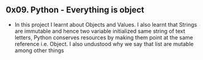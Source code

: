 ## 0x09. Python - Everything is object
* In this project I learnt about Objects and Values. I also learnt that Strings are immutable and hence two variable initialized same string of text letters, Python conserves resources by making them point at the same reference i.e. Object. I also undustood why we say that list are mutable among other things


